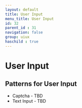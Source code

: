 ```yaml
---
layout: default
title: User Input
menu_title: User Input
id: 32
parent_id : 31
navigation: false
group: uiux
haschild : true
---
```


# User Input

## Patterns for User Input

* Captcha - TBD
* Text Input - TBD

